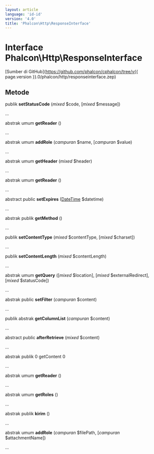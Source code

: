 ```yaml
---
layout: article
language: 'id-id'
version: '4.0'
title: 'Phalcon\Http\ResponseInterface'
---
```

# Interface **Phalcon\Http\ResponseInterface**

[Sumber di GitHub](https://github.com/phalcon/cphalcon/tree/v{{ page.version }}.0/phalcon/http/responseinterface.zep)

## Metode

publik **setStatusCode** (*mixed* $code, [*mixed* $message])

...

abstrak umum **getReader** ()

...

abstrak umum **addRole** (*campuran* $name, [*campuran* $value)

...

abstrak umum **getHeader** (*mixed* $header)

...

abstrak umum **getReader** ()

...

abstract public **setExpires** ([DateTime](https://php.net/manual/en/class.datetime.php) $datetime)

...

abstrak publik **getMethod** ()

...

publik **setContentType** (*mixed* $contentType, [*mixed* $charset])

...

publik **setContentLength** (*mixed* $contentLength)

...

abstrak umum **getQuery** ([*mixed* $location], [*mixed* $externalRedirect], [*mixed* $statusCode])

...

abstrak public **setFilter** (*campuran* $content)

...

publik abstrak **getColumnList** (*campuran* $content)

...

abstract public **afterRetrieve** (*mixed* $content)

...

abstrak publik 0 getContent 0

...

abstrak umum **getReader** ()

...

abstrak umum **getRoles** ()

...

abstrak publik **kirim** ()

...

abstrak umum **addRole** (*campuran* $filePath, [*campuran* $attachmentName])

...